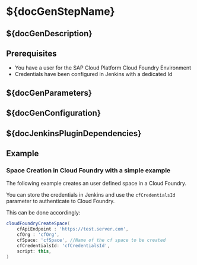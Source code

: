 # ${docGenStepName}

## ${docGenDescription}

## Prerequisites

* You have a user for the SAP Cloud Platform Cloud Foundry Environment
* Credentials have been configured in Jenkins with a dedicated Id

## ${docGenParameters}

## ${docGenConfiguration}

## ${docJenkinsPluginDependencies}

## Example

### Space Creation in Cloud Foundry with a simple example

The following example creates an user defined space in a Cloud Foundry.

You can store the credentials in Jenkins and use the `cfCredentialsId` parameter to authenticate to Cloud Foundry.

This can be done accordingly:

```groovy
cloudFoundryCreateSpace(
    cfApiEndpoint : 'https://test.server.com',
    cfOrg : 'cfOrg',
    cfSpace: 'cfSpace', //Name of the cf space to be created
    cfCredentialsId: 'cfCredentialsId',
    script: this,
)
```
